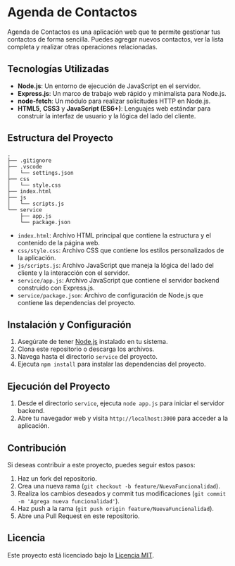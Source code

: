 # Agenda de Contactos

Agenda de Contactos es una aplicación web que te permite gestionar tus contactos de forma sencilla. Puedes agregar nuevos contactos, ver la lista completa y realizar otras operaciones relacionadas.

## Tecnologías Utilizadas

- **Node.js**: Un entorno de ejecución de JavaScript en el servidor.
- **Express.js**: Un marco de trabajo web rápido y minimalista para Node.js.
- **node-fetch**: Un módulo para realizar solicitudes HTTP en Node.js.
- **HTML5**, **CSS3** y **JavaScript (ES6+)**: Lenguajes web estándar para construir la interfaz de usuario y la lógica del lado del cliente.

## Estructura del Proyecto

```
.
├── .gitignore
├── .vscode
│   └── settings.json
├── css
│   └── style.css
├── index.html
├── js
│   └── scripts.js
└── service
    ├── app.js
    └── package.json
```

- `index.html`: Archivo HTML principal que contiene la estructura y el contenido de la página web.
- `css/style.css`: Archivo CSS que contiene los estilos personalizados de la aplicación.
- `js/scripts.js`: Archivo JavaScript que maneja la lógica del lado del cliente y la interacción con el servidor.
- `service/app.js`: Archivo JavaScript que contiene el servidor backend construido con Express.js.
- `service/package.json`: Archivo de configuración de Node.js que contiene las dependencias del proyecto.

## Instalación y Configuración

1. Asegúrate de tener [Node.js](https://nodejs.org/) instalado en tu sistema.
2. Clona este repositorio o descarga los archivos.
3. Navega hasta el directorio `service` del proyecto.
4. Ejecuta `npm install` para instalar las dependencias del proyecto.

## Ejecución del Proyecto

1. Desde el directorio `service`, ejecuta `node app.js` para iniciar el servidor backend.
2. Abre tu navegador web y visita `http://localhost:3000` para acceder a la aplicación.

## Contribución

Si deseas contribuir a este proyecto, puedes seguir estos pasos:

1. Haz un fork del repositorio.
2. Crea una nueva rama (`git checkout -b feature/NuevaFuncionalidad`).
3. Realiza los cambios deseados y commit tus modificaciones (`git commit -m 'Agrega nueva funcionalidad'`).
4. Haz push a la rama (`git push origin feature/NuevaFuncionalidad`).
5. Abre una Pull Request en este repositorio.

## Licencia

Este proyecto está licenciado bajo la [Licencia MIT](LICENSE).
